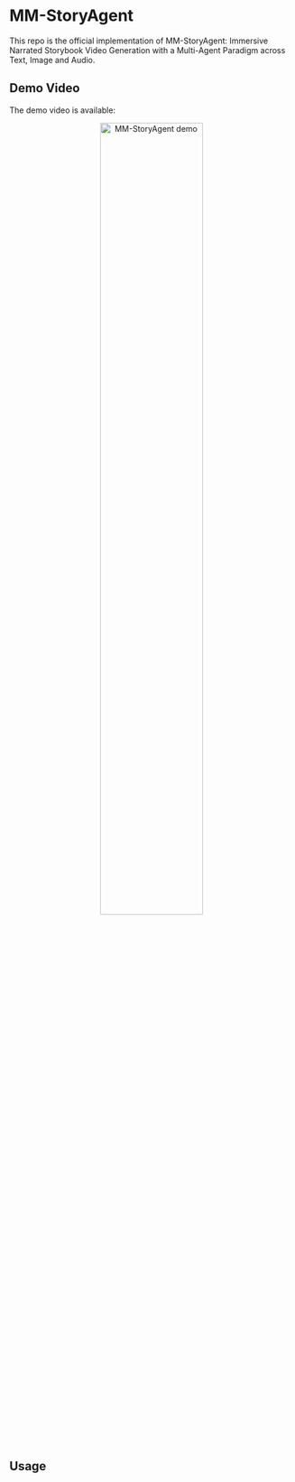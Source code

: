 # MM-StoryAgent
This repo is the official implementation of MM-StoryAgent: Immersive Narrated Storybook Video Generation with a Multi-Agent Paradigm across Text, Image and Audio.

## Demo Video
The demo video is available:

<div align="center">
    <a href="https://www.youtube.com/watch?v=2HXGrA8mg90" target="_blank">
        <img src="https://res.cloudinary.com/marcomontalbano/image/upload/v1723627863/video_to_markdown/images/youtube--2HXGrA8mg90-c05b58ac6eb4c4700831b2b3070cd403.jpg" alt="MM-StoryAgent demo" style="width: 60%;"/>
    </a>
</div>



## Usage
